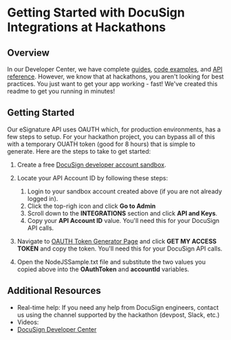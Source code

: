 # Getting Started with DocuSign Integrations at Hackathons

## Overview
In our Developer Center, we have complete [guides](https://developers.docusign.com/esign-rest-api/guides), [code examples](https://developers.docusign.com/esign-rest-api/code-examples), and [API reference](https://developers.docusign.com/esign-rest-api/reference). However, we know that at hackathons, you aren't looking for best practices. You just want to get your app working - fast! We've created this readme to get you running in minutes!

## Getting Started
Our eSignature API uses OAUTH which, for production environments, has a few steps to setup. For your hackathon project, you can bypass all of this with a temporary OUATH token (good for 8 hours) that is simple to generate. Here are the steps to take to get started:
1. Create a free [DocuSign developer account sandbox](https://go.docusign.com/o/sandbox/).
2. Locate your API Account ID by following these steps:
    1. Login to your sandbox account created above (if you are not already logged in).
    2. Click the top-righ icon and click **Go to Admin**
    3. Scroll down to the **INTEGRATIONS** section and click **API and Keys**.
    4. Copy your **API Account ID** value. You'll need this for your DocuSign API calls. 

4. Navigate to [OAUTH Token Generator Page](https://developers.docusign.com/oauth-token-generator) and click **GET MY ACCESS TOKEN** and copy the token. You'll need this for your DocuSign API calls.
5. Open the NodeJSSample.txt file and substitute the two values  you copied above into the **OAuthToken** and **accountId** variables.

## Additional Resources
* Real-time help: If you need any help from DocuSign engineers, contact us using the channel supported by the hackathon (devpost, Slack, etc.)
* Videos:
* [DocuSign Developer Center](https://developers.docusign.com)
